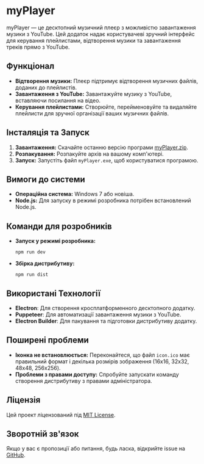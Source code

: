 # myPlayer

myPlayer — це десктопний музичний плеєр з можливістю завантаження музики з YouTube. Цей додаток надає користувачеві зручний інтерфейс для керування плейлистами, відтворення музики та завантаження треків прямо з YouTube.

## Функціонал
- **Відтворення музики:** Плеєр підтримує відтворення музичних файлів, доданих до плейлистів.
- **Завантаження з YouTube:** Завантажуйте музику з YouTube, вставляючи посилання на відео.
- **Керування плейлистами:** Створюйте, перейменовуйте та видаляйте плейлисти для зручної організації ваших музичних файлів.

## Інсталяція та Запуск
1. **Завантаження:** Скачайте останню версію програми [myPlayer.zip](https://github.com/yuriiavr/desctop-player/releases/tag/myPlayer](https://github.com/yuriiavr/desctop-player/releases/tag/MyPlayerv1.1.0)](https://github.com/yuriiavr/desctop-player/releases/download/MyPlayerv1.1.0/My.Player.zip)).
2. **Розпакування:** Розпакуйте архів на вашому комп'ютері.
3. **Запуск:** Запустіть файл `myPlayer.exe`, щоб користуватися програмою.

## Вимоги до системи
- **Операційна система:** Windows 7 або новіша.
- **Node.js:** Для запуску в режимі розробника потрібен встановлений Node.js.

## Команди для розробників
- **Запуск у режимі розробника:**
  ```
  npm run dev
  ```
- **Збірка дистрибутиву:**
  ```
  npm run dist
  ```

## Використані Технології
- **Electron**: Для створення кросплатформенного десктопного додатку.
- **Puppeteer**: Для автоматизації завантаження музики з YouTube.
- **Electron Builder**: Для пакування та підготовки дистрибутиву додатку.

## Поширені проблеми
- **Іконка не встановлюється:** Переконайтеся, що файл `icon.ico` має правильний формат і декілька розмірів зображення (16x16, 32x32, 48x48, 256x256).
- **Проблеми з правами доступу:** Спробуйте запускати команду створення дистрибутиву з правами адміністратора.

## Ліцензія
Цей проект ліцензований під [MIT License](LICENSE).

## Зворотній зв'язок
Якщо у вас є пропозиції або питання, будь ласка, відкрийте issue на [GitHub](https://github.com/username/myPlayer/issues).

